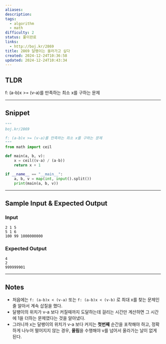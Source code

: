 ```yaml
---
aliases: 
description: 
tags:
  - algorithm
  - math
difficulty: 2
status: 풀이완료
links:
  - http://boj.kr/2869
title: 2869 달팽이는 올라가고 싶다
created: 2024-12-24T10:36:58
updated: 2024-12-24T10:43:34
---
```


## TLDR

f: (a-b)x >= (v-a)를 만족하는 최소 x를 구하는 문제
<!-- 문제에 대한 간략한 설명 및 풀이 접근 방식 요약 -->

---

## Snippet

```python
"""
boj.kr/2869

f: (a-b)x >= (v-a)를 만족하는 최소 x를 구하는 문제
"""
from math import ceil

def main(a, b, v):
    x = ceil((v-a) / (a-b))
    return x + 1

if __name__ == "__main__":
    a, b, v = map(int, input().split())
    print(main(a, b, v))
```

<!-- 주요 코드 작성 -->

---

## Sample Input & Expected Output

### Input

```
2 1 5
5 1 6
100 99 1000000000
```

### Expected Output

```
4
2
999999901
```

---

## Notes

- 처음에는 `f: (a-b)x < (v-a)` 또는 `f: (a-b)x < (v-b)` 로 최대 x를 찾는 문제인 줄 알아서 계속 삽질을 했다.
- 달팽이의 위치가 v-a 보다 커질때까지 도달하는데 걸리는 시간만 계산하면 그 시간에 1을 더하는 문제였다는 것을 알아냈다.
- 그러니까 x는 달팽이의 위치가 v-a 보다 커지는 **첫번째** 순간을 포착해야 하고, 정확하게 나누어 떨어지지 않는 경우, **올림**을 수행해야 v를 넘어서 올라가는 날이 없게된다.
